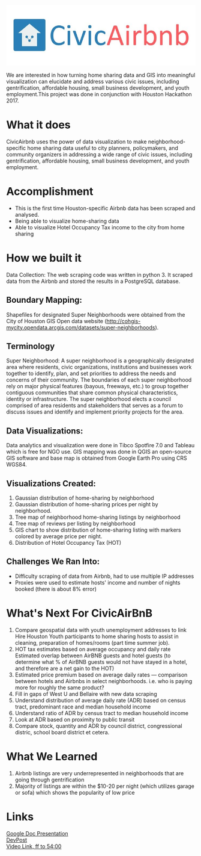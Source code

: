 ![alt text](https://github.com/didiooi/CivicAirBnB/blob/master/gallery.jpg "CivicAirBnB Logo")

We are interested in how turning home sharing data and GIS into meaningful visualization can elucidate and address various civic issues, including gentrification, affordable housing, small business development, and youth employment.This project was done in conjunction with Houston Hackathon 2017.

# What it does
CivicAirbnb uses the power of data visualization to make neighborhood-specific home sharing data useful to city planners, policymakers, and community organizers in addressing a wide range of civic issues, including gentrification, affordable housing, small business development, and youth employment.

# Accomplishment
- This is the first time Houston-specific Airbnb data has been scraped and analysed.
- Being able to visualize home-sharing data
- Able to visualize Hotel Occupancy Tax income to the city from home sharing

# How we built it
Data Collection:
The web scraping code was written in python 3. It scraped data from the Airbnb and stored the results in a PostgreSQL database.

## Boundary Mapping:
Shapefiles for designated Super Neighborhoods were obtained from the City of Houston GIS Open data website (http://cohgis-mycity.opendata.arcgis.com/datasets/super-neighborhoods).

## Terminology
Super Neighborhood: A super neighborhood is a geographically designated area where residents, civic organizations, institutions and businesses work together to identify, plan, and set priorities to address the needs and concerns of their community. The boundaries of each super neighborhood rely on major physical features (bayous, freeways, etc.) to group together contiguous communities that share common physical characteristics, identity or infrastructure. The super neighborhood elects a council comprised of area residents and stakeholders that serves as a forum to discuss issues and identify and implement priority projects for the area.

## Data Visualizations:
Data analytics and visualization were done in Tibco Spotfire 7.0 and Tableau which is free for NGO use. GIS mapping was done in QGIS an open-source GIS software and base map is obtained from Google Earth Pro using CRS WGS84.

## Visualizations Created:
1. Gaussian distribution of home-sharing by neighborhood
2. Gaussian distribution of home-sharing prices per night by neighborhood.
3. Tree map of neighborhood home-sharing listings by neighborhood
4. Tree map of reviews per listing by neighborhood
5. GIS chart to show distribution of home-sharing listing with markers colored by average price per night.
6. Distribution of Hotel Occupancy Tax (HOT)

## Challenges We Ran Into:
- Difficulty scraping of data from Airbnb, had to use multiple IP addresses
- Proxies were used to estimate hosts' income and number of nights booked (there is about 8% error)

# What's Next For CivicAirBnB
1. Compare geospatial data with youth unemployment addresses to link Hire Houston Youth participants to home sharing hosts to assist in cleaning, preparation of homes/rooms (part time summer job).
2. HOT tax estimates based on average occupancy and daily rate
Estimated overlap between AirBNB guests and hotel guests (to determine what % of AirBNB guests would not have stayed in a hotel, and therefore are a net gain to the HOT)
3. Estimated price premium based on average daily rates — comparison between hotels and Airbnbs in select neighborhoods. i.e. who is paying more for roughly the same product?
4. Fill in gaps of West U and Bellaire with new data scraping
5. Understand distribution of average daily rate (ADR) based on census tract, predominant race and median household income
6. Understand ratio of ADR by census tract to median household income
7. Look at ADR based on proximity to public transit
8. Compare stock, quantity and ADR by council district, congressional distric, school board district et cetera.

# What We Learned
1. Airbnb listings are very underrepresented in neighborhoods that are going through gentrification  
2. Majority of listings are within the $10-20 per night (which utilizes garage or sofa) which shows the popularity of low price  

# Links
[Google Doc Presentation](https://docs.google.com/presentation/d/1tFMpGlz0tj3HTEc6XVSvtpsrrsGU-bv7pIPMHwEdaPo/edit?usp=sharing)  
[DevPost](https://devpost.com/software/civicairbnb)  
[Video Link, ff to 54:00](https://youtu.be/GWyWWhNRD6c)  
